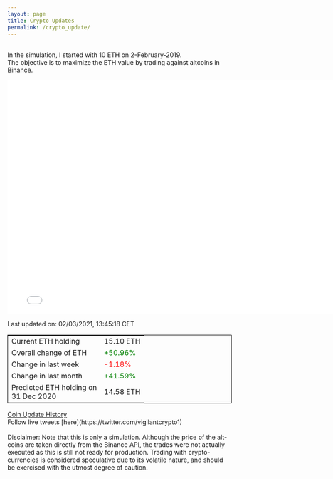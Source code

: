 ```yaml
---
layout: page
title: Crypto Updates
permalink: /crypto_update/
---
```

<!-- Global site tag (gtag.js) - Google Analytics -->
<script async src="https://www.googletagmanager.com/gtag/js?id=UA-103831149-5"></script>
<script>
  window.dataLayer = window.dataLayer || [];
  function gtag(){dataLayer.push(arguments);}
  gtag('js', new Date());

  gtag('config', 'UA-103831149-5');
</script>
<br>In the simulation, I started with 10 ETH on 2-February-2019.<br>The objective is to maximize the ETH value by trading against altcoins 
in Binance.

<iframe width="775" height="525" frameborder="0" scrolling="no" src="//plotly.com/~vikramaditya91/109.embed"></iframe>

Last updated on: 02/03/2021, 13:45:18 CET 
<table style="border:1px solid black;margin-left:auto;margin-right:auto;">
	<tbody>
	<tr>
		<td>Current ETH holding</td>
		<td>     15.10 ETH</td>
	</tr>
	<tr>
		<td>Overall change of ETH</td>
		<td><font color="green">+50.96%</font></td>
	</tr>
	<tr>
		<td>Change in last week</td>
		<td><font color="red">-1.18%</font></td>
	</tr>
	<tr>
		<td>Change in last month</td>
		<td><font color="green">+41.59%</font></td>
	</tr>
    <tr>
		<td>Predicted ETH holding on<br>31 Dec 2020</td>
		<td>     14.58 ETH</td>
	</tr>
	</tbody>
</table>
<a href="{{ site.baseurl }}/crypto_history">Coin Update History</a>
<br>
Follow live tweets [here](https://twitter.com/vigilantcrypto1)
<br>
<br>
Disclaimer:
Note that this is only a simulation. Although the price of the alt-coins are taken directly from the Binance API, the trades were not actually executed as this is still not ready for production.
Trading with crypto-currencies is considered speculative due to its volatile nature, and should be exercised with the utmost degree of caution.